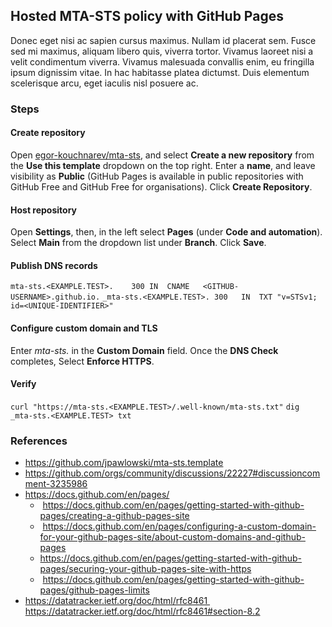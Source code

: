 ## Hosted MTA-STS policy with GitHub Pages

Donec eget nisi ac sapien cursus maximus. Nullam id placerat sem. Fusce sed mi maximus, aliquam libero quis, viverra tortor. Vivamus laoreet nisi a velit condimentum viverra. Vivamus malesuada convallis enim, eu fringilla ipsum dignissim vitae. In hac habitasse platea dictumst. Duis elementum scelerisque arcu, eget iaculis nisl posuere ac.

### Steps

#### Create repository

Open [egor-kouchnarev/mta-sts](https://github.com/egor-kouchnarev/mta-sts), and select **Create a new repository** from the **Use this template** dropdown on the top right.
Enter a **name**, and leave visibility as **Public** (GitHub Pages is available in public repositories with GitHub Free and GitHub Free for organisations).
Click **Create Repository**.

#### Host repository

Open **Settings**, then, in the left select **Pages** (under **Code and automation**).
Select **Main** from the dropdown list under **Branch**.
Click **Save**.

#### Publish DNS records

`mta-sts.<EXAMPLE.TEST>.	300	IN	CNAME	<GITHUB-USERNAME>.github.io.`
`_mta-sts.<EXAMPLE.TEST>. 300	IN	TXT	"v=STSv1; id=<UNIQUE-IDENTIFIER>"`

#### Configure custom domain and TLS
 
Enter *mta-sts.<domain>* in the **Custom Domain** field.
Once the **DNS Check** completes, Select **Enforce HTTPS**.

#### Verify

`curl "https://mta-sts.<EXAMPLE.TEST>/.well-known/mta-sts.txt"`
`dig _mta-sts.<EXAMPLE.TEST> txt`

### References

* https://github.com/jpawlowski/mta-sts.template
* https://github.com/orgs/community/discussions/22227#discussioncomment-3235986
* https://docs.github.com/en/pages/
  *  https://docs.github.com/en/pages/getting-started-with-github-pages/creating-a-github-pages-site
  *  https://docs.github.com/en/pages/configuring-a-custom-domain-for-your-github-pages-site/about-custom-domains-and-github-pages
  * https://docs.github.com/en/pages/getting-started-with-github-pages/securing-your-github-pages-site-with-https
  *  https://docs.github.com/en/pages/getting-started-with-github-pages/github-pages-limits
* https://datatracker.ietf.org/doc/html/rfc8461 https://datatracker.ietf.org/doc/html/rfc8461#section-8.2
